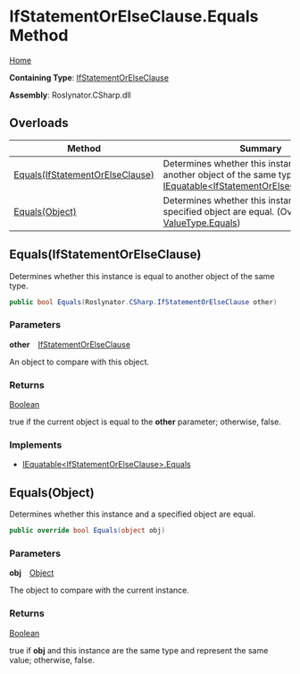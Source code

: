 # IfStatementOrElseClause\.Equals Method

[Home](../../../../README.md)

**Containing Type**: [IfStatementOrElseClause](../README.md)

**Assembly**: Roslynator\.CSharp\.dll

## Overloads

| Method | Summary |
| ------ | ------- |
| [Equals(IfStatementOrElseClause)](#4208149588) | Determines whether this instance is equal to another object of the same type\. \(Implements [IEquatable\<IfStatementOrElseClause\>.Equals](https://docs.microsoft.com/en-us/dotnet/api/system.iequatable-1.equals)\) |
| [Equals(Object)](#3273483447) | Determines whether this instance and a specified object are equal\. \(Overrides [ValueType.Equals](https://docs.microsoft.com/en-us/dotnet/api/system.valuetype.equals)\) |

<a id="4208149588"></a>

## Equals\(IfStatementOrElseClause\) 

  
Determines whether this instance is equal to another object of the same type\.

```csharp
public bool Equals(Roslynator.CSharp.IfStatementOrElseClause other)
```

### Parameters

**other** &ensp; [IfStatementOrElseClause](../README.md)

An object to compare with this object\.

### Returns

[Boolean](https://docs.microsoft.com/en-us/dotnet/api/system.boolean)

true if the current object is equal to the **other** parameter; otherwise, false\.

### Implements

* [IEquatable\<IfStatementOrElseClause\>.Equals](https://docs.microsoft.com/en-us/dotnet/api/system.iequatable-1.equals)
<a id="3273483447"></a>

## Equals\(Object\) 

  
Determines whether this instance and a specified object are equal\.

```csharp
public override bool Equals(object obj)
```

### Parameters

**obj** &ensp; [Object](https://docs.microsoft.com/en-us/dotnet/api/system.object)

The object to compare with the current instance\. 

### Returns

[Boolean](https://docs.microsoft.com/en-us/dotnet/api/system.boolean)

true if **obj** and this instance are the same type and represent the same value; otherwise, false\. 